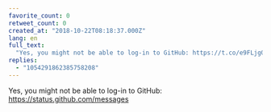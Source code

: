 ```yaml
---
favorite_count: 0
retweet_count: 0
created_at: "2018-10-22T08:18:37.000Z"
lang: en
full_text:
  "Yes, you might not be able to log-in to GitHub: https://t.co/e9FLjg0YJT"
replies:
  - "1054291862385758208"
---
```


Yes, you might not be able to log-in to GitHub:
<https://status.github.com/messages>
